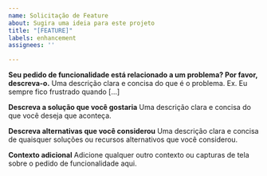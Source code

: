 ```yaml
---
name: Solicitação de Feature
about: Sugira uma ideia para este projeto
title: "[FEATURE]"
labels: enhancement
assignees: ''

---
```


**Seu pedido de funcionalidade está relacionado a um problema? Por favor, descreva-o.**
Uma descrição clara e concisa do que é o problema. Ex. Eu sempre fico frustrado quando [...]

**Descreva a solução que você gostaria**
Uma descrição clara e concisa do que você deseja que aconteça.

**Descreva alternativas que você considerou**
Uma descrição clara e concisa de quaisquer soluções ou recursos alternativos que você considerou.

**Contexto adicional**
Adicione qualquer outro contexto ou capturas de tela sobre o pedido de funcionalidade aqui.
